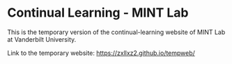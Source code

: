 # Continual Learning - MINT Lab
This is the temporary version of the continual-learning website of MINT Lab at Vanderbilt University.

Link to the temporary website: https://zxllxz2.github.io/tempweb/
